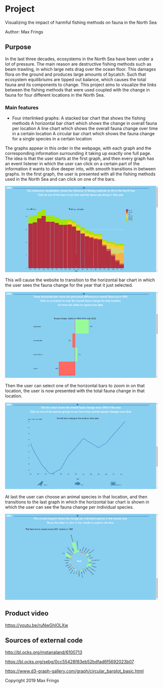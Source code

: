 # Project
Visualizing the impact of harmful fishing methods on fauna in the North Sea

Author: Max Frings

## Purpose
In the last three decades, ecosystems in the North Sea have been under a lot of pressure. The main reason are destructive fishing methods such as beam trawling, in which large nets drag over the ocean floor. This damages flora on the ground and produces large amounts of bycatch. Such that ecosystem equilibriums are tipped out balance, which causes the total fauna and its components to change. This project aims to visualize the links between the fishing methods that were used coupled with the change in fauna for four different locations in the North Sea.

### Main features
* Four interlinked graphs:
A stacked bar chart that shows the fishing methods
A horizontal bar chart which shows the change in overall fauna per location
A line chart which shows the overall fauna change over time in a certain location
A circular bar chart which shows the fauna change for a single species in a certain location

The graphs appear in this order in the webpage, with each graph and the corresponding information surrounding it taking up exactly one full page. The idea is that the user starts at the first graph, and then every graph has an event listener in which the user can click on a certain part of the information it wants to dive deeper into, with smooth transitions in between graphs. In the first graph, the user is presented with all the fishing methods used in the North Sea and can click on one of the bars.

![](doc/17_06_storytell1.png)

This will cause the website to transition to the horizontal bar chart in which the user sees the fauna change for the year that it just selected.

![](doc/17_06_storytell2.png)

Then the user can select one of the horizontal bars to zoom in on that location, the user is now presented with the total fauna change in that location.

![](doc/17_06_storytell3.png)

At last the user can choose an animal species in that location, and then transitions to the last graph in which the horizontal bar chart is shown in which the user can see the fauna change per individual species.

![](doc/17_06_storytell4.png)

## Product video
https://youtu.be/ruNwGhlOLXw

## Sources of external code
http://bl.ocks.org/mstanaland/6100713

https://bl.ocks.org/sebg/0cc55428f83eb52bdfad6f5692023b07

https://www.d3-graph-gallery.com/graph/circular_barplot_basic.html

Copyright 2019 Max Frings
